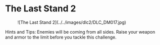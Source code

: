 # The Last Stand 2

<figure markdown>
![The Last Stand 2](../../images/dlc2/DLC_DM017.jpg)
</figure>

Hints and Tips: Enemies will be coming from all sides. Raise your weapon and armor to the limit before you tackle this challenge.
